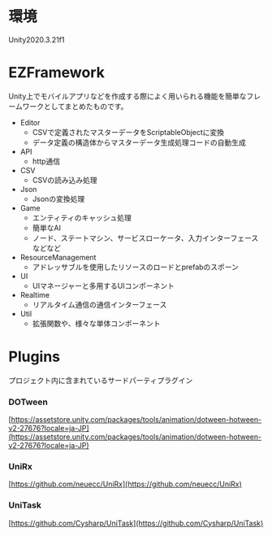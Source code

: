 # 環境
Unity2020.3.21f1

# EZFramework
Unity上でモバイルアプリなどを作成する際によく用いられる機能を簡単なフレームワークとしてまとめたものです。
- Editor    
    - CSVで定義されたマスターデータをScriptableObjectに変換
    - データ定義の構造体からマスターデータ生成処理コードの自動生成
- API
    - http通信
- CSV 
    - CSVの読み込み処理
- Json
    - Jsonの変換処理
- Game
    - エンティティのキャッシュ処理
    - 簡単なAI
    - ノード、ステートマシン、サービスローケータ、入力インターフェースなどなど
- ResourceManagement
    - アドレッサブルを使用したリソースのロードとprefabのスポーン
- UI
    - UIマネージャーと多用するUIコンポーネント
- Realtime
    - リアルタイム通信の通信インターフェース
- Util
    - 拡張関数や、様々な単体コンポーネント
    
# Plugins
プロジェクト内に含まれているサードパーティプラグイン
### DOTween
[https://assetstore.unity.com/packages/tools/animation/dotween-hotween-v2-27676?locale=ja-JP](https://assetstore.unity.com/packages/tools/animation/dotween-hotween-v2-27676?locale=ja-JP)
### UniRx
[https://github.com/neuecc/UniRx](https://github.com/neuecc/UniRx)
### UniTask
[https://github.com/Cysharp/UniTask](https://github.com/Cysharp/UniTask)
